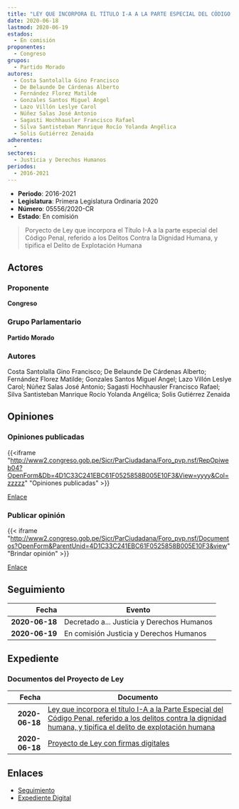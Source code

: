 ```yaml
---
title: "LEY QUE INCORPORA EL TÍTULO I-A A LA PARTE ESPECIAL DEL CÓDIGO PENAL, REFERIDO A LOS DELITOS CONTRA LA DIGNIDAD HUMANA, Y TIPIFICA EL DELITO DE EXPLOTACIÓN HUMANA"
date: 2020-06-18
lastmod: 2020-06-19
estados: 
  - En comisión
proponentes: 
  - Congreso
grupos: 
  - Partido Morado
autores: 
  - Costa Santolalla Gino Francisco
  - De Belaunde De Cárdenas Alberto
  - Fernández Florez Matilde
  - Gonzales Santos Miguel Angel
  - Lazo Villón Leslye Carol
  - Núñez Salas José Antonio
  - Sagasti Hochhausler Francisco Rafael
  - Silva Santisteban Manrique Rocío Yolanda Angélica
  - Solis Gutiérrez Zenaida
adherentes: 
  - 
sectores: 
  - Justicia y Derechos Humanos
periodos: 
  - 2016-2021
---
```


- **Periodo**: 2016-2021
- **Legislatura**: Primera Legislatura Ordinaria 2020
- **Número**: 05556/2020-CR
- **Estado**: En comisión

> Poryecto de Ley que incorpora el Título I-A a la parte especial del Código Penal, referido a los Delitos Contra la Dignidad Humana, y tipifica el Delito de Explotación Humana


## Actores

### Proponente

**Congreso**

### Grupo Parlamentario

**Partido Morado**

### Autores

Costa Santolalla Gino Francisco; De Belaunde De Cárdenas Alberto; Fernández Florez Matilde; Gonzales Santos Miguel Angel; Lazo Villón Leslye Carol; Núñez Salas José Antonio; Sagasti Hochhausler Francisco Rafael; Silva Santisteban Manrique Rocío Yolanda Angélica; Solis Gutiérrez Zenaida


## Opiniones

### Opiniones publicadas

{{<iframe "http://www2.congreso.gob.pe/Sicr/ParCiudadana/Foro_pvp.nsf/RepOpiweb04?OpenForm&Db=4D1C33C241EBC61F0525858B005E10F3&View=yyyy&Col=zzzzz" "Opiniones publicadas" >}}

[Enlace](http://www2.congreso.gob.pe/Sicr/ParCiudadana/Foro_pvp.nsf/RepOpiweb04?OpenForm&Db=4D1C33C241EBC61F0525858B005E10F3&View=yyyy&Col=zzzzz)
### Publicar opinión

{{< iframe "http://www2.congreso.gob.pe/Sicr/ParCiudadana/Foro_pvp.nsf/Documentos?OpenForm&ParentUnid=4D1C33C241EBC61F0525858B005E10F3&view" "Brindar opinión" >}}

[Enlace](http://www2.congreso.gob.pe/Sicr/ParCiudadana/Foro_pvp.nsf/Documentos?OpenForm&ParentUnid=4D1C33C241EBC61F0525858B005E10F3&view)

## Seguimiento

| Fecha | Evento |
|------:|--------|
| **2020-06-18** | Decretado a... Justicia y Derechos Humanos|
| **2020-06-19** | En comisión Justicia y Derechos Humanos|


## Expediente


### Documentos del Proyecto de Ley

| Fecha | Documento |
|------:|--------|
| **2020-06-18** | [Ley que incorpora el título I-A a la Parte Especial del Código Penal, referido a los delitos contra la dignidad humana, y tipifica el delito de explotación humana](http://www.leyes.congreso.gob.pe/Documentos/2016_2021/Proyectos_de_Ley_y_de_Resoluciones_Legislativas/PL05556_20200618.pdf) |
| **2020-06-18** | [Proyecto de Ley con firmas digitales](http://www.leyes.congreso.gob.pe/Documentos/2016_2021/Proyectos_de_Ley_y_de_Resoluciones_Legislativas/Proyectos_Firmas_digitales/PL05556.pdf) |

## Enlaces 

- [Seguimiento](http://www2.congreso.gob.pe/Sicr/TraDocEstProc/CLProLey2016.nsf/f7fff46988ca05b1052578e100829cc7/d64328451d071ea60525858b0062a909?OpenDocument)
- [Expediente Digital](http://www2.congreso.gob.pe/Sicr/TraDocEstProc/CLProLey2016.nsf/f7fff46988ca05b1052578e100829cc7/d64328451d071ea60525858b0062a909?OpenDocument&Click=05257FB7005EB655.eb71d0cf91d8294e05256cdf006b5706/$Body/0.1C6C)
